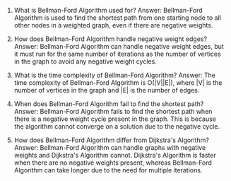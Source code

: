 1. What is Bellman-Ford Algorithm used for?
Answer: Bellman-Ford Algorithm is used to find the shortest path from one starting node to all other nodes in a weighted graph, even if there are negative weights.

2. How does Bellman-Ford Algorithm handle negative weight edges?
Answer: Bellman-Ford Algorithm can handle negative weight edges, but it must run for the same number of iterations as the number of vertices in the graph to avoid any negative weight cycles.

3. What is the time complexity of Bellman-Ford Algorithm?
Answer: The time complexity of Bellman-Ford Algorithm is O(|V||E|), where |V| is the number of vertices in the graph and |E| is the number of edges.

4. When does Bellman-Ford Algorithm fail to find the shortest path?
Answer: Bellman-Ford Algorithm fails to find the shortest path when there is a negative weight cycle present in the graph. This is because the algorithm cannot converge on a solution due to the negative cycle.

5. How does Bellman-Ford Algorithm differ from Dijkstra's Algorithm?
Answer: Bellman-Ford Algorithm can handle graphs with negative weights and Dijkstra's Algorithm cannot. Dijkstra's Algorithm is faster when there are no negative weights present, whereas Bellman-Ford Algorithm can take longer due to the need for multiple iterations.